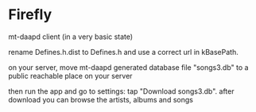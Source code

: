 Firefly
=======

mt-daapd client
(in a very basic state)

rename Defines.h.dist to Defines.h and use a correct url in kBasePath.

on your server, move mt-daapd generated database file "songs3.db" to a public reachable place on your server

then run the app and go to settings: tap "Download songs3.db".
after download you can browse the artists, albums and songs